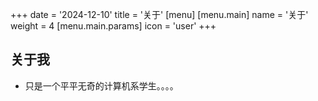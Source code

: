 +++
date = '2024-12-10'
title = '关于'
[menu]
    [menu.main]
        name = '关于'
        weight = 4
        [menu.main.params]
            icon = 'user'
+++

## 关于我

- 只是一个平平无奇的计算机系学生。。。。

